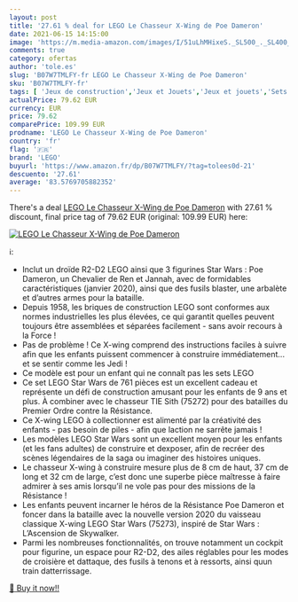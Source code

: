 ```yaml
---
layout: post
title: '27.61 % deal for LEGO Le Chasseur X-Wing de Poe Dameron'
date: 2021-06-15 14:15:00
image: 'https://m.media-amazon.com/images/I/51uLhMHixeS._SL500_._SL400_.jpg'
comments: true
category: ofertas
author: 'tole.es'
slug: 'B07W7TMLFY-fr LEGO Le Chasseur X-Wing de Poe Dameron'
sku: 'B07W7TMLFY-fr'
tags: [ 'Jeux de construction','Jeux et Jouets','Jeux et jouets','Sets de jeux de construction','lego', ]
actualPrice: 79.62 EUR
currency: EUR
price: 79.62
comparePrice: 109.99 EUR
prodname: 'LEGO Le Chasseur X-Wing de Poe Dameron'
country: 'fr'
flag: '🇫🇷'
brand: 'LEGO'
buyurl: 'https://www.amazon.fr/dp/B07W7TMLFY/?tag=tolees0d-21'
descuento: '27.61'
average: '83.5769705882352'
---
```


There's a deal [LEGO Le Chasseur X-Wing de Poe Dameron](https://www.amazon.fr/dp/B07W7TMLFY/?tag=tolees0d-21)  with  27.61 % discount, final price tag of  79.62 EUR (original: 109.99 EUR) here:

[![LEGO Le Chasseur X-Wing de Poe Dameron](https://m.media-amazon.com/images/I/51uLhMHixeS._SL500_._SL400_.jpg)](https://www.amazon.fr/dp/B07W7TMLFY/?tag=tolees0d-21)

ℹ️:

- Inclut un droïde R2-D2 LEGO ainsi que 3 figurines Star Wars : Poe Dameron, un Chevalier de Ren et Jannah, avec de formidables caractéristiques (janvier 2020), ainsi que des fusils blaster, une arbalète et d’autres armes pour la bataille.
- Depuis 1958, les briques de construction LEGO sont conformes aux normes industrielles les plus élevées, ce qui garantit quelles peuvent toujours être assemblées et séparées facilement - sans avoir recours à la Force !
- Pas de problème ! Ce X-wing comprend des instructions faciles à suivre afin que les enfants puissent commencer à construire immédiatement... et se sentir comme les Jedi !
- Ce modèle est pour un enfant qui ne connaît pas les sets LEGO
- Ce set LEGO Star Wars de 761 pièces est un excellent cadeau et représente un défi de construction amusant pour les enfants de 9 ans et plus. À combiner avec le chasseur TIE Sith (75272) pour des batailles du Premier Ordre contre la Résistance.
- Ce X-wing LEGO à collectionner est alimenté par la créativité des enfants - pas besoin de piles - afin que laction ne sarrête jamais !
- Les modèles LEGO Star Wars sont un excellent moyen pour les enfants (et les fans adultes) de construire et dexposer, afin de recréer des scènes légendaires de la saga ou imaginer des histoires uniques.
- Le chasseur X-wing à construire mesure plus de 8 cm de haut, 37 cm de long et 32 cm de large, c’est donc une superbe pièce maîtresse à faire admirer à ses amis lorsqu’il ne vole pas pour des missions de la Résistance !
- Les enfants peuvent incarner le héros de la Résistance Poe Dameron et foncer dans la bataille avec la nouvelle version 2020 du vaisseau classique X-wing LEGO Star Wars (75273), inspiré de Star Wars : L’Ascension de Skywalker.
- Parmi les nombreuses fonctionnalités, on trouve notamment un cockpit pour figurine, un espace pour R2-D2, des ailes réglables pour les modes de croisière et dattaque, des fusils à tenons et à ressorts, ainsi quun train datterrissage.

[🛒 Buy it now!!](https://www.amazon.fr/dp/B07W7TMLFY/?tag=tolees0d-21)
